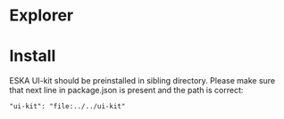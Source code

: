 # Explorer

# Install

ESKA UI-kit should be preinstalled in sibling directory. Please make sure that next line in package.json is present and the path is correct:
    
    "ui-kit": "file:../../ui-kit"